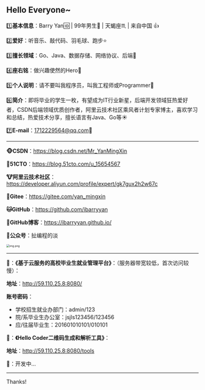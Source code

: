 ## Hello Everyone~

:one:**基本信息**：Barry Yan:id:  |  99年男生:eyes: |  天蝎座:scorpius:  |  来自中国   :+1:

:two:**爱好**：听音乐、敲代码、羽毛球、跑步:star:	

:three:**擅长领域**：Go、Java、数据存储、网络协议、后端:star2:

:four:**座右铭**：做兴趣使然的Hero:rocket:

:five:**个人说明**：请不要叫我程序员，叫我工程师或Programmer:muscle:

:six:**简介**：即将毕业的学生一枚，有望成为IT行业新星，后端开发领域狂热爱好者，CSDN后端领域优质创作者，阿里云技术社区乘风者计划专家博主，喜欢学习和总结，热爱技术分享，擅长语言有Java、Go等:sunny:

:seven:**E-mail**：1712229564@qq.com:love_letter:

---

**:monkey_face:CSDN**：https://blog.csdn.net/Mr_YanMingXin

:monkey:**51CTO**：https://blog.51cto.com/u_15654567

**:cow:阿里云技术社区**：https://developer.aliyun.com/profile/expert/gk7gux2h2w67c

**:koala:Gitee**：https://gitee.com/yan_mingxin

**:cat:GitHub**：https://github.com/ibarryyan

:rabbit:**GitHub博客**：https://ibarryyan.github.io/

**:penguin:公众号**：扯编程的淡

<img src="https://ibarryyan.oss-cn-hangzhou.aliyuncs.com/1.jpg" alt="img.png" style="zoom:50%;" />

---

**:bamboo:**：**《基于云服务的高校毕业生就业管理平台》**：（服务器带宽较低，首次访问较慢）：

**地址**：http://59.110.25.8:8080/

**账号密码**：

- 学校招生就业办部门：admin/123
- 院/系毕业生办公室：jsjls123456/123456
- 应/往届毕业生：201601010101/010101

:school_satchel:：**《Hello Coder二维码生成和解析工具》**：

**地址**：http://59.110.25.8:8080/tools

:sparkler:：开发中...

---

Thanks!
